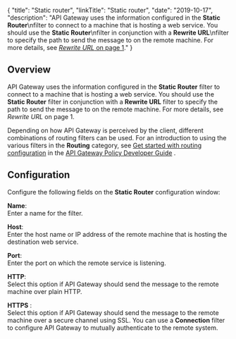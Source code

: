 {
"title": "Static router",
"linkTitle": "Static router",
"date": "2019-10-17",
"description": "API Gateway uses the information configured in the **Static Router**\\nfilter to connect to a machine that is hosting a web service. You should use the **Static Router**\\nfilter in conjunction with a **Rewrite URL**\\nfilter to specify the path to send the message to on the remote machine. For more details, see [*Rewrite URL* on page 1](%3Ca%20href=)."
}
﻿
<div id="p_connection_static_overview">

Overview
--------

API Gateway uses the information configured in the **Static Router**
filter to connect to a machine that is hosting a web service. You should use the **Static Router**
filter in conjunction with a **Rewrite URL**
filter to specify the path to send the message to on the remote machine. For more details, see *Rewrite URL* on page 1.

Depending on how API Gateway is perceived by the client, different combinations of routing filters can be used. For an introduction to using the various filters in the **Routing**
category, see
[Get started with routing configuration](/csh?context=625&product=prod-api-gateway-77)
in the
[API Gateway Policy Developer Guide](/bundle/APIGateway_77_PolicyDevGuide_allOS_en_HTML5/)
.

</div>

<div id="p_connection_static_conf">

Configuration
-------------

Configure the following fields on the **Static Router**
configuration window:

**Name**:\
Enter a name for the filter.

**Host**:\
Enter the host name or IP address of the remote machine that is hosting the destination web service.

**Port**:\
Enter the port on which the remote service is listening.

**HTTP**:\
Select this option if API Gateway should send the message to the remote machine over plain HTTP.

**HTTPS**
:\
Select this option if API Gateway should send the message to the remote machine over a secure channel using SSL. You can use a **Connection**
filter to configure API Gateway to mutually authenticate to the remote system.

</div>
